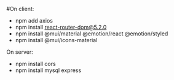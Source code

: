 #On client: 
- npm add axios
- npm install react-router-dom@5.2.0
- npm install @mui/material @emotion/react @emotion/styled
- npm install @mui/icons-material

On server:
- npm install cors
- npm install mysql express
